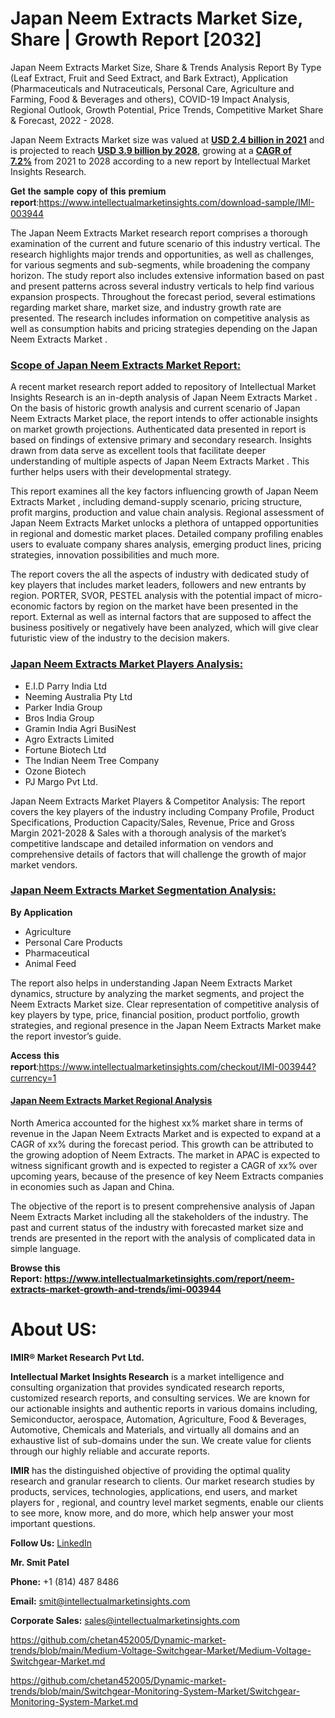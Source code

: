 <h1><span data-teams="true">Japan Neem Extracts&nbsp;Market Size, Share | Growth Report [2032]<br /></span></h1>
<p><span data-teams="true">Japan Neem Extracts Market Size, Share &amp; Trends Analysis Report By Type (Leaf Extract, Fruit and Seed Extract, and Bark Extract), Application (Pharmaceuticals and Nutraceuticals, Personal Care, Agriculture and Farming, Food &amp; Beverages and others), COVID-19 Impact Analysis, Regional Outlook, Growth Potential, Price Trends, Competitive Market Share &amp; Forecast, 2022 - 2028.</span></p>
<p>Japan Neem Extracts Market size was valued at&nbsp;<strong><u>USD 2.4 billion in 2021</u></strong>&nbsp;and is projected to reach&nbsp;<strong><u>USD 3.9 billion by 2028</u></strong>, growing at a&nbsp;<strong><u>CAGR of 7.2%</u></strong>&nbsp;from 2021 to 2028 according to a new report by Intellectual Market Insights Research.</p>
<p>𝐆𝐞𝐭 𝐭𝐡𝐞 𝐬𝐚𝐦𝐩𝐥𝐞 𝐜𝐨𝐩𝐲 𝐨𝐟 𝐭𝐡𝐢𝐬 𝐩𝐫𝐞𝐦𝐢𝐮𝐦 𝐫𝐞𝐩𝐨𝐫𝐭:<a href="https://www.intellectualmarketinsights.com/download-sample/IMI-003944">https://www.intellectualmarketinsights.com/download-sample/IMI-003944</a>&nbsp;</p>
<p>The Japan Neem Extracts Market research report comprises a thorough examination of the current and future scenario of this industry vertical. The research highlights major trends and opportunities, as well as challenges, for various segments and sub-segments, while broadening the company horizon. The study report also includes extensive information based on past and present patterns across several industry verticals to help find various expansion prospects. Throughout the forecast period, several estimations regarding market share, market size, and industry growth rate are presented. The research includes information on competitive analysis as well as consumption habits and pricing strategies depending on the Japan Neem Extracts Market .</p>
<h3><strong><u>Scope of Japan Neem Extracts Market Report:</u></strong></h3>
<p>A recent market research report added to repository of Intellectual Market Insights Research is an in-depth analysis of Japan Neem Extracts Market . On the basis of historic growth analysis and current scenario of Japan Neem Extracts Market place, the report intends to offer actionable insights on market growth projections. Authenticated data presented in report is based on findings of extensive primary and secondary research. Insights drawn from data serve as excellent tools that facilitate deeper understanding of multiple aspects of Japan Neem Extracts Market . This further helps users with their developmental strategy.</p>
<p>This report examines all the key factors influencing growth of Japan Neem Extracts Market , including demand-supply scenario, pricing structure, profit margins, production and value chain analysis. Regional assessment of Japan Neem Extracts Market unlocks a plethora of untapped opportunities in regional and domestic market places. Detailed company profiling enables users to evaluate company shares analysis, emerging product lines, pricing strategies, innovation possibilities and much more.</p>
<p>The report covers the all the aspects of industry with dedicated study of key players that includes market leaders, followers and new entrants by region. PORTER, SVOR, PESTEL analysis with the potential impact of micro-economic factors by region on the market have been presented in the report. External as well as internal factors that are supposed to affect the business positively or negatively have been analyzed, which will give clear futuristic view of the industry to the decision makers.</p>
<h3><strong><u>Japan Neem Extracts Market Players Analysis:</u></strong></h3>
<ul>
<li>E.I.D Parry India Ltd</li>
<li>Neeming Australia Pty Ltd</li>
<li>Parker India Group</li>
<li>Bros India Group</li>
<li>Gramin India Agri BusiNest</li>
<li>Agro Extracts Limited</li>
<li>Fortune Biotech Ltd</li>
<li>The Indian Neem Tree Company</li>
<li>Ozone Biotech</li>
<li>PJ Margo Pvt Ltd.</li>
</ul>
<p>Japan Neem Extracts Market Players &amp; Competitor Analysis: The report covers the key players of the industry including Company Profile, Product Specifications, Production Capacity/Sales, Revenue, Price and Gross Margin 2021-2028 &amp; Sales with a thorough analysis of the market&rsquo;s competitive landscape and detailed information on vendors and comprehensive details of factors that will challenge the growth of major market vendors.</p>
<h3><strong><u>Japan Neem Extracts Market Segmentation Analysis:</u></strong></h3>
<p><strong>By Application</strong></p>
<ul>
<li>Agriculture</li>
<li>Personal Care Products</li>
<li>Pharmaceutical</li>
<li>Animal Feed</li>
</ul>
<p>The report also helps in understanding Japan Neem Extracts Market dynamics, structure by analyzing the market segments, and project the Neem Extracts&nbsp;Market size. Clear representation of competitive analysis of key players by type, price, financial position, product portfolio, growth strategies, and regional presence in the Japan Neem Extracts Market make the report investor&rsquo;s guide.</p>
<p>𝐀𝐜𝐜𝐞𝐬𝐬 𝐭𝐡𝐢𝐬 𝐫𝐞𝐩𝐨𝐫𝐭:<a href="https://www.intellectualmarketinsights.com/checkout/IMI-003944?currency=1">https://www.intellectualmarketinsights.com/checkout/IMI-003944?currency=1</a>&nbsp;</p>
<h4><strong><u> Japan Neem Extracts Market Regional Analysis</u></strong></h4>
<p>North America accounted for the highest xx% market share in terms of revenue in the Japan Neem Extracts Market and is expected to expand at a CAGR of xx% during the forecast period. This growth can be attributed to the growing adoption of Neem Extracts. The market in APAC is expected to witness significant growth and is expected to register a CAGR of xx% over upcoming years, because of the presence of key Neem Extracts companies in economies such as Japan and China.</p>
<p>The objective of the report is to present comprehensive analysis of Japan Neem Extracts Market including all the stakeholders of the industry. The past and current status of the industry with forecasted market size and trends are presented in the report with the analysis of complicated data in simple language.</p>
<p><strong>Browse this Report:&nbsp;<a href="https://www.intellectualmarketinsights.com/report/neem-extracts-market-growth-and-trends/imi-003944">https://www.intellectualmarketinsights.com/report/neem-extracts-market-growth-and-trends/imi-003944</a>&nbsp;</strong></p>
<h1>About US:</h1>
<p><strong>IMIR&reg; Market Research Pvt Ltd.</strong></p>
<p><strong>Intellectual Market Insights Research</strong> is a market intelligence and consulting organization that provides syndicated research reports, customized research reports, and consulting services. We are known for our actionable insights and authentic reports in various domains including, Semiconductor, aerospace, Automation, Agriculture, Food &amp; Beverages, Automotive, Chemicals and Materials, and virtually all domains and an exhaustive list of sub-domains under the sun. We create value for clients through our highly reliable and accurate reports.</p>
<p><strong>IMIR</strong> has the distinguished objective of providing the optimal quality research and granular research to clients. Our market research studies by products, services, technologies, applications, end users, and market players for , regional, and country level market segments, enable our clients to see more, know more, and do more, which help answer your most important questions.</p>
<p><strong>Follow Us:</strong> <a href="https://in.linkedin.com/company/imir-market-research">LinkedIn</a></p>
<p><strong>Mr. Smit Patel</strong></p>
<p><strong>Phone:</strong> +1 (814) 487 8486</p>
<p><strong>Email:</strong> <a href="mailto:smit@intellectualmarketinsights.com">smit@intellectualmarketinsights.com</a></p>
<p><strong>Corporate Sales:</strong> <a href="mailto:sales@intellectualmarketinsights.com">sales@intellectualmarketinsights.com</a></p>
<p><a href="https://github.com/chetan452005/Dynamic-market-trends/blob/main/Medium-Voltage-Switchgear-Market/Medium-Voltage-Switchgear-Market.md">https://github.com/chetan452005/Dynamic-market-trends/blob/main/Medium-Voltage-Switchgear-Market/Medium-Voltage-Switchgear-Market.md</a>&nbsp;</p>
<p><a href="https://github.com/chetan452005/Dynamic-market-trends/blob/main/Switchgear-Monitoring-System-Market/Switchgear-Monitoring-System-Market.md">https://github.com/chetan452005/Dynamic-market-trends/blob/main/Switchgear-Monitoring-System-Market/Switchgear-Monitoring-System-Market.md</a>&nbsp;</p>
<p>&nbsp;</p>
<p>&nbsp;</p>
